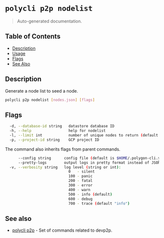 # `polycli p2p nodelist`

> Auto-generated documentation.

## Table of Contents

- [Description](#description)
- [Usage](#usage)
- [Flags](#flags)
- [See Also](#see-also)

## Description

Generate a node list to seed a node.

```bash
polycli p2p nodelist [nodes.json] [flags]
```

## Flags

```bash
  -d, --database-id string   datastore database ID
  -h, --help                 help for nodelist
  -l, --limit int            number of unique nodes to return (default 100)
  -p, --project-id string    GCP project ID
```

The command also inherits flags from parent commands.

```bash
      --config string      config file (default is $HOME/.polygon-cli.yaml)
      --pretty-logs        output logs in pretty format instead of JSON (default true)
  -v, --verbosity string   log level (string or int):
                             0   - silent
                             100 - panic
                             200 - fatal
                             300 - error
                             400 - warn
                             500 - info (default)
                             600 - debug
                             700 - trace (default "info")
```

## See also

- [polycli p2p](polycli_p2p.md) - Set of commands related to devp2p.
